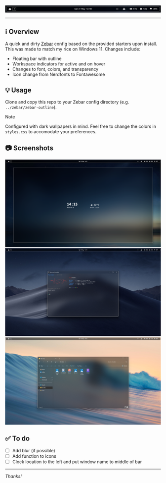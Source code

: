 ![Prewiew](assets/preview.png)

---

## :information_source: Overview

A quick and dirty [Zebar](https://github.com/zebar-dev/zebar) config based on the provided starters upon install. This was made to match my rice on Windows 11. Changes include:

- Floating bar with outline
- Workspace indicators for active and on hover
- Changes to font, colors, and transparency
- Icon change from Nerdfonts to Fontawesome

## :bulb: Usage

Clone and copy this repo to your Zebar config directory (e.g. `../zebar/zebar-outline`).

> [!NOTE]  
> Configured with dark wallpapers in mind. Feel free to change the colors in `styles.css` to accomodate your preferences.

## :camera: Screenshots
![Preview with Zen Browser](assets/1.png)
![Preview with Powershell](assets/2.png)
![Preview with Explorer](assets/3.png)

## :white_check_mark:  To do
- [ ] Add blur (if possible)
- [ ] Add function to icons
- [ ] Clock location to the left and put window name to middle of bar

--- 

*Thanks!*